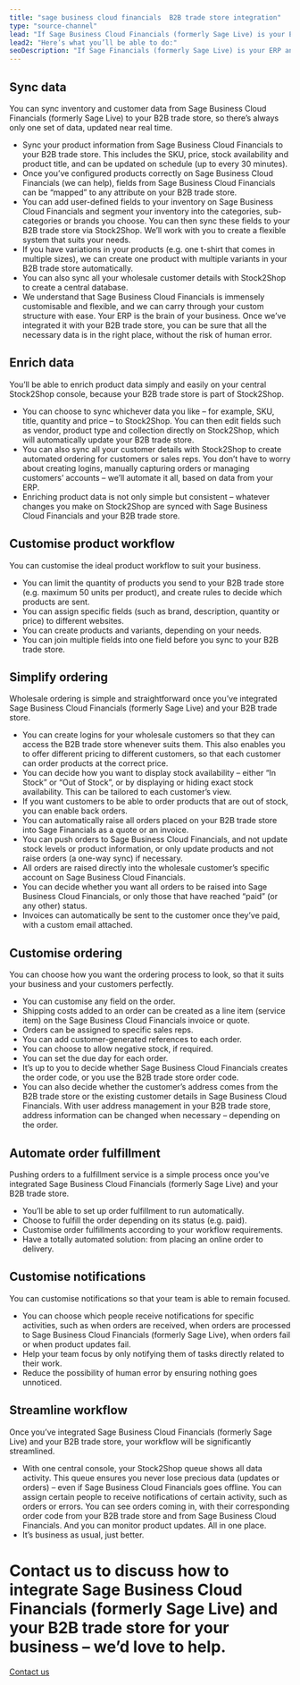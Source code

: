 ```yaml
---
title: "sage business cloud financials  B2B trade store integration"
type: "source-channel"
lead: "If Sage Business Cloud Financials (formerly Sage Live) is your ERP and you’re running a Stock2Shop B2B trade store, we can integrate them with each other with ease. A Sage Business Cloud Financials B2B trade store integration will streamline your daily business and workflows significantly."
lead2: "Here’s what you’ll be able to do:"
seoDescription: "If Sage Financials (formerly Sage Live) is your ERP and you’re running a Stock2Shop B2B trade store, we can integrate them with each other with ease. A Sage Financials B2B trade store integration will streamline your daily business and workflows significantly."
---
```


Sync data
---------

You can sync inventory and customer data from Sage Business Cloud Financials (formerly Sage Live) to your B2B trade store, so there’s always only one set of data, updated near real time.

*   Sync your product information from Sage Business Cloud Financials to your B2B trade store. This includes the SKU, price, stock availability and product title, and can be updated on schedule (up to every 30 minutes).
*   Once you’ve configured products correctly on Sage Business Cloud Financials (we can help), fields from Sage Business Cloud Financials can be “mapped” to any attribute on your B2B trade store.
*   You can add user-defined fields to your inventory on Sage Business Cloud Financials and segment your inventory into the categories, sub-categories or brands you choose. You can then sync these fields to your B2B trade store via Stock2Shop. We’ll work with you to create a flexible system that suits your needs.
*   If you have variations in your products (e.g. one t-shirt that comes in multiple sizes), we can create one product with multiple variants in your B2B trade store automatically.
*   You can also sync all your wholesale customer details with Stock2Shop to create a central database.
*   We understand that Sage Business Cloud Financials is immensely customisable and flexible, and we can carry through your custom structure with ease. Your ERP is the brain of your business. Once we’ve integrated it with your B2B trade store, you can be sure that all the necessary data is in the right place, without the risk of human error.

Enrich data
-----------

You’ll be able to enrich product data simply and easily on your central Stock2Shop console, because your B2B trade store is part of Stock2Shop.

*   You can choose to sync whichever data you like – for example, SKU, title, quantity and price – to Stock2Shop. You can then edit fields such as vendor, product type and collection directly on Stock2Shop, which will automatically update your B2B trade store.
*   You can also sync all your customer details with Stock2Shop to create automated ordering for customers or sales reps. You don’t have to worry about creating logins, manually capturing orders or managing customers’ accounts – we’ll automate it all, based on data from your ERP.
*   Enriching product data is not only simple but consistent – whatever changes you make on Stock2Shop are synced with Sage Business Cloud Financials and your B2B trade store.

Customise product workflow
--------------------------

You can customise the ideal product workflow to suit your business.

*   You can limit the quantity of products you send to your B2B trade store (e.g. maximum 50 units per product), and create rules to decide which products are sent.
*   You can assign specific fields (such as brand, description, quantity or price) to different websites.
*   You can create products and variants, depending on your needs.
*   You can join multiple fields into one field before you sync to your B2B trade store.

Simplify ordering
-----------------

Wholesale ordering is simple and straightforward once you’ve integrated Sage Business Cloud Financials (formerly Sage Live) and your B2B trade store.

*   You can create logins for your wholesale customers so that they can access the B2B trade store whenever suits them. This also enables you to offer different pricing to different customers, so that each customer can order products at the correct price.
*   You can decide how you want to display stock availability – either “In Stock” or “Out of Stock”, or by displaying or hiding exact stock availability. This can be tailored to each customer’s view.
*   If you want customers to be able to order products that are out of stock, you can enable back orders.
*   You can automatically raise all orders placed on your B2B trade store into Sage Financials as a quote or an invoice.
*   You can push orders to Sage Business Cloud Financials, and not update stock levels or product information, or only update products and not raise orders (a one-way sync) if necessary.
*   All orders are raised directly into the wholesale customer’s specific account on Sage Business Cloud Financials.
*   You can decide whether you want all orders to be raised into Sage Business Cloud Financials, or only those that have reached “paid” (or any other) status.
*   Invoices can automatically be sent to the customer once they’ve paid, with a custom email attached.

Customise ordering
------------------

You can choose how you want the ordering process to look, so that it suits your business and your customers perfectly.

*   You can customise any field on the order.
*   Shipping costs added to an order can be created as a line item (service item) on the Sage Business Cloud Financials invoice or quote.
*   Orders can be assigned to specific sales reps.
*   You can add customer-generated references to each order.
*   You can choose to allow negative stock, if required.
*   You can set the due day for each order.
*   It’s up to you to decide whether Sage Business Cloud Financials creates the order code, or you use the B2B trade store order code.
*   You can also decide whether the customer’s address comes from the B2B trade store or the existing customer details in Sage Business Cloud Financials. With user address management in your B2B trade store, address information can be changed when necessary – depending on the order.

Automate order fulfillment
--------------------------

Pushing orders to a fulfillment service is a simple process once you’ve integrated Sage Business Cloud Financials (formerly Sage Live) and your B2B trade store.

*   You’ll be able to set up order fulfillment to run automatically.
*   Choose to fulfill the order depending on its status (e.g. paid).
*   Customise order fulfillments according to your workflow requirements.
*   Have a totally automated solution: from placing an online order to delivery.

Customise notifications
-----------------------

You can customise notifications so that your team is able to remain focused.

*   You can choose which people receive notifications for specific activities, such as when orders are received, when orders are processed to Sage Business Cloud Financials (formerly Sage Live), when orders fail or when product updates fail.
*   Help your team focus by only notifying them of tasks directly related to their work.
*   Reduce the possibility of human error by ensuring nothing goes unnoticed.

Streamline workflow
-------------------

Once you’ve integrated Sage Business Cloud Financials (formerly Sage Live) and your B2B trade store, your workflow will be significantly streamlined.

*   With one central console, your Stock2Shop queue shows all data activity. This queue ensures you never lose precious data (updates or orders) – even if Sage Business Cloud Financials goes offline. You can assign certain people to receive notifications of certain activity, such as orders or errors. You can see orders coming in, with their corresponding order code from your B2B trade store and from Sage Business Cloud Financials. And you can monitor product updates. All in one place.
*   It’s business as usual, just better.

Contact us to discuss how to integrate Sage Business Cloud Financials (formerly Sage Live) and your B2B trade store for your business – we’d love to help.
==========================================================================================================================================================

[Contact us](/contact-us "Contact Stock2Shop")
